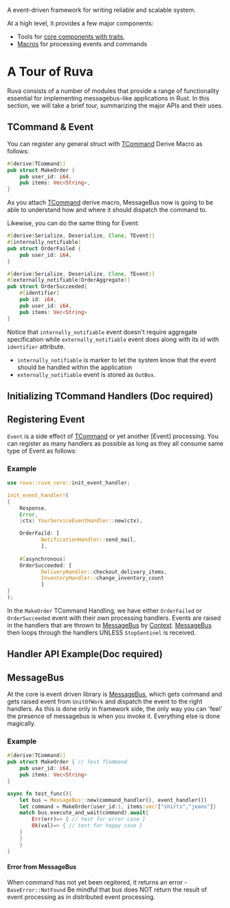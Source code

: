 [ruva-core]: https://docs.rs/ruva-core
[ruva-macro]: https://docs.rs/ruva-macro
[TCommand]: https://docs.rs/ruva-core/latest/ruva_core/message/trait.TCommand.html
[TEvent]: https://docs.rs/ruva-core/latest/ruva_core/message/trait.TEvent.html
[MessageBus]: https://docs.rs/ruva-core/latest/ruva_core/bus_components/messagebus/index.html
[Context]: https://docs.rs/ruva-core/latest/ruva_core/bus_components/contexts/struct.ContextManager.html


A event-driven framework for writing reliable and scalable system.

At a high level, it provides a few major components:

* Tools for [core components with traits][ruva-core],
* [Macros][ruva-macro] for processing events and commands

# A Tour of Ruva

Ruva consists of a number of modules that provide a range of functionality
essential for implementing messagebus-like applications in Rust. In this
section, we will take a brief tour, summarizing the major APIs and
their uses.

## TCommand & Event
You can register any general struct with [TCommand] Derive Macro as follows:
```rust
#[derive(TCommand)]
pub struct MakeOrder {
    pub user_id: i64,
    pub items: Vec<String>,
}
```
As you attach [TCommand] derive macro, MessageBus now is going to be able to understand how and where it should
dispatch the command to.

Likewise, you can do the same thing for Event:
```rust
#[derive(Serialize, Deserialize, Clone, TEvent)]
#[internally_notifiable]
pub struct OrderFailed {
    pub user_id: i64,
}

#[derive(Serialize, Deserialize, Clone, TEvent)]
#[externally_notifiable(OrderAggregate)]
pub struct OrderSucceeded{
    #[identifier]
    pub id: i64,
    pub user_id: i64,
    pub items: Vec<String>
}
```
Notice that `internally_notifiable` event doesn't require aggregate specification while `externally_notifiable` event does along with its id with `identifier` attribute.

* `internally_notifiable` is marker to let the system know that the event should be handled within the application
* `externally_notifiable` event is stored as `OutBox`.

## Initializing TCommand Handlers (Doc required)


## Registering Event

`Event` is a side effect of [TCommand] or yet another [Event] processing.
You can register as many handlers as possible as long as they all consume same type of Event as follows:

### Example

```rust
use ruva::ruva_core::init_event_handler;

init_event_handler!(
{
    Response,
    Error,
    |ctx| YourServiceEventHandler::new(ctx),

    OrderFaild: [
           NotificationHandler::send_mail,
           ],
           
    #[asynchronous]
    OrderSucceeded: [
           DeliveryHandler::checkout_delivery_items,
           InventoryHandler::change_inventory_count
           ]
}
);
```
In the `MakeOrder` TCommand Handling, we have either `OrderFailed` or `OrderSucceeded` event with their own processing handlers.
Events are raised in the handlers that are thrown to [MessageBus] by [Context].
[MessageBus] then loops through the handlers UNLESS `StopSentinel` is received.

## Handler API Example(Doc required)



## MessageBus
At the core is event driven library is [MessageBus], which gets command and gets raised event from
`UnitOfWork` and dispatch the event to the right handlers.
As this is done only in framework side, the only way you can 'feel' the presence of messagebus is
when you invoke it. Everything else is done magically.

### Example
```rust
#[derive(TCommand)]
pub struct MakeOrder { // Test TCommand
    pub user_id: i64,
    pub items: Vec<String>
}

async fn test_func(){
    let bus = MessageBus::new(command_handler(), event_handler())
    let command = MakeOrder{user_id:1, items:vec!["shirts","jeans"]}
    match bus.execute_and_wait(command).await{
        Err(err)=> { // test for error case }
        Ok(val)=> { // test for happy case }
    }
    }
    }   
}
```

#### Error from MessageBus
When command has not yet been regitered, it returns an error - `BaseError::NotFound`
Be mindful that bus does NOT return the result of event processing as in distributed event processing.


